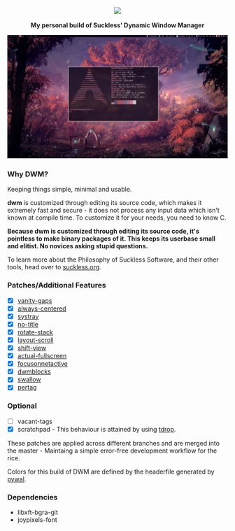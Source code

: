 <p align="center"><img width=300 src="https://dwm.suckless.org/dwm.svg"></p>
<p align="center"><b>My personal build of Suckless' Dynamic Window Manager</b></p>
<p align="center"><img src="rice.png"></p>

### Why DWM?

Keeping things simple, minimal and usable.

**dwm** is customized through editing its source code, which makes it extremely
fast and secure - it does not process any input data which isn't known at
compile time. To customize it for your needs, you need to know C.

**Because dwm is customized through editing its source code, it's pointless to
make binary packages of it. This keeps its userbase small and elitist. No
novices asking stupid questions.**

To learn more about the Philosophy of Suckless Software, and their other tools,
head over to [suckless.org](https://suckless.org).

### Patches/Additional Features

- [x] [vanity-gaps](./patches/dwm-vanitygaps-6.2.diff)
- [x] [always-centered](./patches/dwm-alwayscenter-20200625-f04cac6.diff)
- [x] [systray](./patches/dwm-systray-20210418-67d76bd.diff)
- [x] [no-title](./patches/dwm-notitle-6.2.diff)
- [x] [rotate-stack](./patches/dwm-rotatestack-20161021-ab9571b.diff)
- [x] [layout-scroll](./patches/dwm-layoutscroll-6.2.diff)
- [x] [shift-view](./patches/shiftview.c)
- [x] [actual-fullscreen](./patches/dwm-actualfullscreen-20191112-cb3f58a.diff)
- [x] [focusonnetactive](./patches/dwm-focusonnetactive-6.2.diff)
- [x] [dwmblocks](https://github.com/hemanth-kotagiri/dwmblocks)
- [x] [swallow](./patches/dwm-swallow-20201211-61bb8b2.diff)
- [x] [pertag](./patches/dwm-pertag-20200914-61bb8b2.diff)

### Optional

- [ ] vacant-tags
- [x] scratchpad - This behaviour is attained by using [tdrop](https://github.com/noctuid/tdrop).

These patches are applied across different branches and are merged into the
master - Maintaing a simple error-free development workflow for the rice.

Colors for this build of DWM are defined by the headerfile generated by [pywal](https://github.com/dylanaraps/pywal).

### Dependencies

- libxft-bgra-git
- joypixels-font

